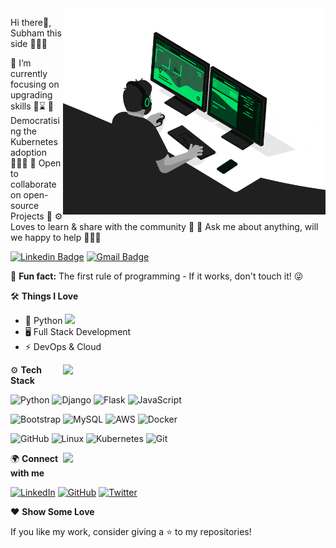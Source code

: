 <img align="right" src="https://github.com/iammsubham/iammsubham/blob/main/developer.gif" alt="Coder GIF" width="420" height="330">

 Hi there👋, Subham this side 👨🏻‍💻

🔭 I’m currently focusing on upgrading skills 👨⌛️
🌱 Democratising the Kubernetes adoption 👨🏻‍💻
👯 Open to collaborate on open-source Projects 🤗
⚙️ Loves to learn & share with the community 🐬
💬 Ask me about anything, will we happy to help 👦🏻🥰

[![Linkedin Badge](https://img.shields.io/badge/-subhammohanta-blue?style=flat-square&logo=Linkedin&logoColor=white&link=https://www.linkedin.com/in/subhammohanta/)](https://www.linkedin.com/in/subhammohanta/)
[![Gmail Badge](https://img.shields.io/badge/subhammohanta2017@gmail.com-red?style=flat-square&logo=Gmail&logoColor=white&link=mailto:subhammohanta2017@gmail.com)](mailto:subhammohanta2017@gmail.com)

🚀 **Fun fact:** The first rule of programming - If it works, don't touch it! 😜  

🛠️ **Things I Love**  

- 🚀 Python  <img src="https://media.giphy.com/media/WUlplcMpOCEmTGBtBW/giphy.gif" width="30">
- 🖥️ Full Stack Development
- ⚡ DevOps & Cloud

<a href="https://github.com/iammsubham/github-readme-stats" title="Go to Source">
<img align="right" width=420 height="auto" src=https://github-readme-stats.vercel.app/api?username=iammsubham&show_icons=true&theme=tokyonight&border_color=61dafb&hide_border=true&include_all_commits=true"/>
</a>    

⚙️ **Tech Stack**  

![Python](https://img.shields.io/badge/Python-3776AB?style=for-the-badge&logo=python&logoColor=white)
![Django](https://img.shields.io/badge/Django-092E20?style=for-the-badge&logo=django&logoColor=white)
![Flask](https://img.shields.io/badge/Flask-000000?style=for-the-badge&logo=flask&logoColor=white)
![JavaScript](https://img.shields.io/badge/JavaScript-F7DF1E?style=for-the-badge&logo=javascript&logoColor=black)

![Bootstrap](https://img.shields.io/badge/Bootstrap-2496ED?style=for-the-badge&logo=bootstrap&logoColor=white)
![MySQL](https://img.shields.io/badge/MySQL-232F3E?style=for-the-badge&logo=MySQL&logoColor=white)
![AWS](https://img.shields.io/badge/AWS-232F3E?style=for-the-badge&logo=amazonaws&logoColor=white)
![Docker](https://img.shields.io/badge/Docker-2496ED?style=for-the-badge&logo=docker&logoColor=white)

![GitHub](https://img.shields.io/badge/GitHub-F7DF1E?style=for-the-badge&logo=github&logoColor=FFFFFF)
![Linux](https://img.shields.io/badge/Linux-000000?style=for-the-badge&logo=linux&logoColor=FCC624)
![Kubernetes](https://img.shields.io/badge/Kubernetes-3776AB?style=for-the-badge&logo=kubernetes&logoColor=white)
![Git](https://img.shields.io/badge/Git-092E20?style=for-the-badge&logo=git&logoColor=F05032)

<a href="https://github.com/iammsubham/github-readme-stats" title="Go to Source">
<img align="right" width=420 height="auto" src=https://github-readme-stats.vercel.app/api/top-langs/?username=iammsubham&layout=compact&theme=radical&border_color=61dafb&hide_border=true&include_all_commits=true"/>
</a>

🌍 **Connect with me**  

[![LinkedIn](https://img.shields.io/badge/LinkedIn-0077B5?style=for-the-badge&logo=linkedin&logoColor=white)]([your-linkedin-link](https://www.linkedin.com/in/subhammohanta/))
[![GitHub](https://img.shields.io/badge/GitHub-181717?style=for-the-badge&logo=github&logoColor=white)](https://github.com/iammsubham)
[![Twitter](https://img.shields.io/badge/Twitter-1DA1F2?style=for-the-badge&logo=twitter&logoColor=white)]([your-twitter-link](https://x.com/iaamsubham))

❤️ **Show Some Love**  

If you like my work, consider giving a ⭐ to my repositories!  






